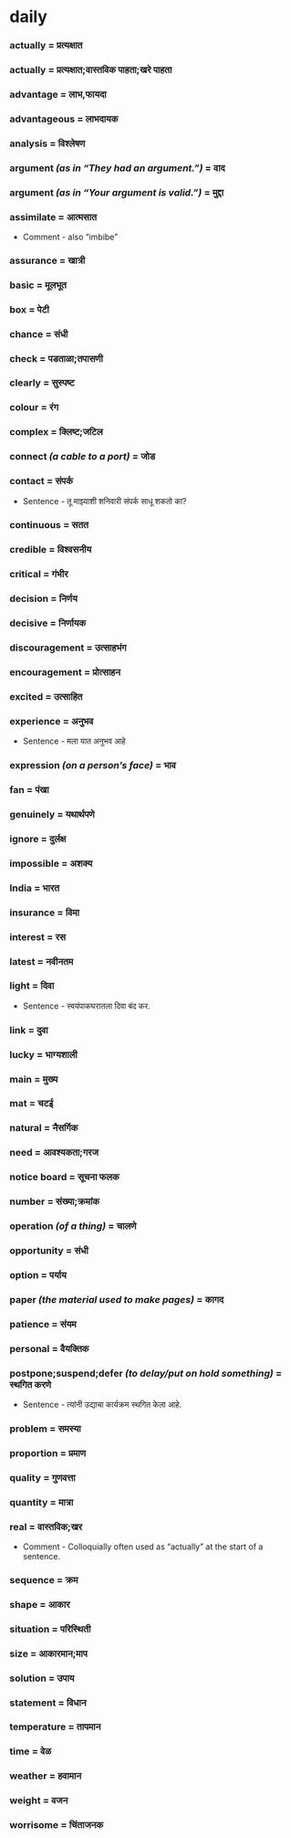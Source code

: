 # daily

### actually = प्रत्यक्षात

### actually = प्रत्यक्षात;वास्तविक पाहता;खरे पाहता

### advantage = लाभ,फायदा

### advantageous = लाभदायक

### analysis = विश्लेषण

### argument *(as in “They had an argument.”)* = वाद

### argument *(as in “Your argument is valid.”)* = मुद्दा

### assimilate = आत्मसात

- Comment - also “imbibe”

### assurance = खात्री

### basic = मूलभूत

### box = पेटी

### chance = संधी

### check = पडताळा;तपासणी

### clearly = सुस्पष्ट

### colour = रंग

### complex = क्लिष्ट;जटिल

### connect *(a cable to a port)* = जोड

### contact = संपर्क

- Sentence - तू माझ्याशी शनिवारी संपर्क साधू शकतो का?

### continuous = सतत

### credible = विश्वसनीय

### critical = गंभीर

### decision = निर्णय

### decisive = निर्णायक

### discouragement = उत्साहभंग

### encouragement = प्रोत्साहन

### excited = उत्साहित

### experience = अनुभव

- Sentence - मला यात अनुभव  आहे

### expression *(on a person’s face)* = भाव

### fan = पंखा

### genuinely = यथार्थपणे

### ignore = दुर्लक्ष

### impossible = अशक्य

### India = भारत

### insurance = विमा

### interest = रस

### latest = नवीनतम

### light = दिवा

- Sentence - स्वयंपाकघरातला दिवा बंद कर.

### link = दुवा

### lucky = भाग्यशाली

### main = मुख्य

### mat = चटई

### natural = नैसर्गिक

### need = आवश्यकता;गरज

### notice board = सूचना फलक

### number = संख्या;क्रमांक

### operation *(of a thing)* = चालणे

### opportunity = संधी

### option = पर्याय

### paper *(the material used to make pages)* = कागद

### patience = संयम

### personal = वैयक्‍तिक

### postpone;suspend;defer *(to delay/put on hold something)* = स्थगित करणे

- Sentence - त्यांनी उद्याचा कार्यक्रम स्थगित केला आहे.

### problem = समस्या

### proportion = प्रमाण

### quality = गुणवत्ता

### quantity = मात्रा

### real = वास्तविक;खर

- Comment - Colloquially often used as “actually” at the start of a sentence.

### sequence = क्रम

### shape = आकार

### situation = परिस्थिती

### size = आकारमान;माप

### solution = उपाय

### statement = विधान

### temperature = तापमान

### time = वेळ

### weather = हवामान

### weight = वजन

### worrisome = चिंताजनक

